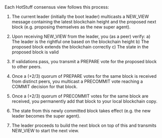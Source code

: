 Each HotStuff consensus view follows this process:

1. The current leader (initially the boot leader) multicasts a NEW_VIEW message containing the latest blockchain height and the proposed next block (e.g. proposing themselves as the new super agent).

2. Upon receiving NEW_VIEW from the leader, you (as a peer) verify:
    a) The leader is the rightful one based on the blockchain height 
    b) The proposed block extends the blockchain correctly
    c) The state in the proposed block is valid
    
3. If validations pass, you transmit a PREPARE vote for the proposed block to other peers.

4. Once a (+2/3) quorum of PREPARE votes for the same block is received from distinct peers, you multicast a PRECOMMIT vote reaching a COMMIT decision for that block.

5. Once a (+2/3) quorum of PRECOMMIT votes for the same block are received, you permanently add that block to your local blockchain copy.

6. The state from this newly committed block takes effect (e.g. the new leader becomes the super agent).

7. The leader proceeds to build the next block on top of this and transmits NEW_VIEW to start the next view.